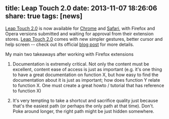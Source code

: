 title: Leap Touch 2.0
date: 2013-11-07 18:26:06
share: true
tags: [news]
---
[Leap Touch 2.0][lt] is now available for [Chrome] and [Safari], with Firefox and Opera versions submitted and waiting for approval from their extension stores. [Leap Touch 2.0][lt] comes with new simpler gestures, better cursor and help screen -- check out its official [blog post][] for more details.

My main two takeaways after working with Firefox extensions

1. Documentation is extremely critical. Not only the content must be excellent, content ease of access is just as important (e.g. it's one thing to have a great documentation on function X, but how easy to find the documentation about it is just as important; how does function Y relate to function X. One must create a great howto / tutorial that has reference to function X)

2. It's very tempting to take a shortcut and sacrifice quality just because that's the easiest path (or perhaps the only path at that time). Don't. Poke around longer, the right path might be just hidden somewhere.

[lt]:http://leaptouch.com
[chrome]:https://chrome.google.com/webstore/detail/leap-touch/fomagommnhckeikpfbeddjojfpdmhcmh
[safari]:http://leaptouch.com/updates/safari/2.0.0.safariextz
[blog post]:http://leaptouch.com/blog/2013/11/07/leap-touch-v2-dot-0/

